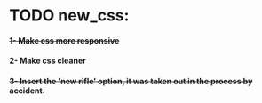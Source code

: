 # TODO new_css:

#### ~~1- Make css more responsive~~
#### 2- Make css cleaner
#### ~~3- Insert the 'new rifle' option, it was taken out in the process by accident.~~ 
